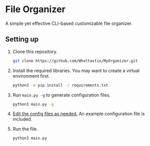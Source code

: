# File Organizer

A simple yet effective CLI-based customizable file organizer.

## Setting up

1. Clone this repository.  

    ```bash
    git clone https://github.com/Whattastix/MyOrganizer.git
    ```

2. Install the required libraries. You may want to create a virtual environment first.

    ```bash
    python3 -m pip install -r requirements.txt
    ```

3. Run `main.py -g` to generate configuration files.

    ```bash
    python3 main.py -g
    ```

4. [Edit the config files as needed.](CONFIG.md) An example configuration file is included.

5. Run the file.

    ```bash
    python3 main.py 
    ```
